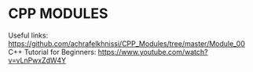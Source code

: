 # CPP MODULES
Useful links: https://github.com/achrafelkhnissi/CPP_Modules/tree/master/Module_00 <br>
C++ Tutorial for Beginners: https://www.youtube.com/watch?v=vLnPwxZdW4Y
